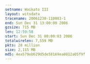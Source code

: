 ```yaml
---
setname: Waikato III
layout: witsdata
tracename: 20061230-110003-1
end: Sun Dec 31 13:00:00 2006
gzsize: 715 MB
len: 12:59:58
start: Sun Dec 31 00:00:03 2006
totalwirelen: 7,559 MB
pkts: 28 million
size: 2,115 MB
md5: 4ea579eb629d5de58169ea0812a05f9f
---
```

